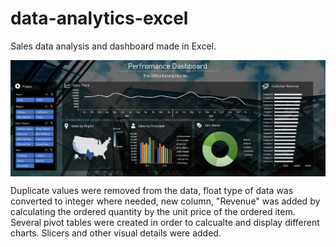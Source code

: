 # data-analytics-excel
Sales data analysis and dashboard made in Excel.

<p align="center">
<img align="center" src="https://github.com/PmnAngelov/data-analysis-excel/blob/main/img/dashboard.PNG" />
</p>


Duplicate values were removed from the data, float type of data was converted to integer where needed, new column, "Revenue" was added by calculating the ordered quantity by the unit price of the ordered item. Several pivot tables were created in order to calcualte and display different charts. Slicers and other visual details were added.

